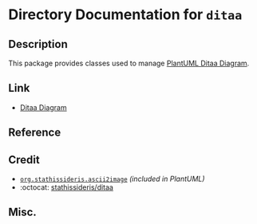 # Directory Documentation for `ditaa`

## Description
This package provides classes used to manage [PlantUML Ditaa Diagram](https://plantuml.com/ditaa).

## Link
- [Ditaa Diagram](https://plantuml.com/ditaa)

## Reference

## Credit
- [`org.stathissideris.ascii2image`](../../../../org/stathissideris/ascii2image) _(included in PlantUML)_
- :octocat: [stathissideris/ditaa](https://github.com/stathissideris/ditaa)

## Misc.

